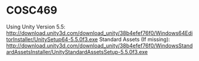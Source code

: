 # COSC469

Using Unity Version 5.5: http://download.unity3d.com/download_unity/38b4efef76f0/Windows64EditorInstaller/UnitySetup64-5.5.0f3.exe
Standard Assets (If missing): http://download.unity3d.com/download_unity/38b4efef76f0/WindowsStandardAssetsInstaller/UnityStandardAssetsSetup-5.5.0f3.exe

